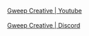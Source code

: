 [Gweep Creative | Youtube](https://www.youtube.com/GweepCreativeOfficial) <br><br>
[Gweep Creative | Discord](http:/dc.gweepcreative.com)